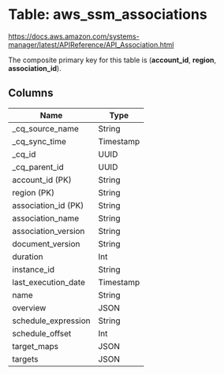 # Table: aws_ssm_associations

https://docs.aws.amazon.com/systems-manager/latest/APIReference/API_Association.html

The composite primary key for this table is (**account_id**, **region**, **association_id**).



## Columns
| Name          | Type          |
| ------------- | ------------- |
|_cq_source_name|String|
|_cq_sync_time|Timestamp|
|_cq_id|UUID|
|_cq_parent_id|UUID|
|account_id (PK)|String|
|region (PK)|String|
|association_id (PK)|String|
|association_name|String|
|association_version|String|
|document_version|String|
|duration|Int|
|instance_id|String|
|last_execution_date|Timestamp|
|name|String|
|overview|JSON|
|schedule_expression|String|
|schedule_offset|Int|
|target_maps|JSON|
|targets|JSON|
